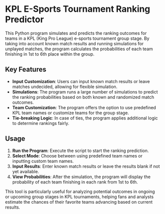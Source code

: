 # KPL E-Sports Tournament Ranking Predictor

This Python program simulates and predicts the ranking outcomes for teams in a KPL (King Pro League) e-sports tournament group stage. By taking into account known match results and running simulations for unplayed matches, the program calculates the probabilities of each team finishing in 1st to 6th place within the group.

## Key Features

- **Input Customization**: Users can input known match results or leave matches undecided, allowing for flexible simulation.
- **Simulations**: The program runs a large number of simulations to predict the ranking probabilities based on both known and randomized match outcomes.
- **Team Customization**: The program offers the option to use predefined KPL team names or customize teams for the group stage.
- **Tie-breaking Logic**: In case of ties, the program applies additional logic to determine rankings fairly.

## Usage

1. **Run the Program**: Execute the script to start the ranking prediction.
2. **Select Mode**: Choose between using predefined team names or inputting custom team names.
3. **Input Results**: Enter known match results or leave the results blank if not yet available.
4. **View Probabilities**: After the simulation, the program will display the probability of each team finishing in each rank from 1st to 6th.

This tool is particularly useful for analyzing potential outcomes in ongoing or upcoming group stages in KPL tournaments, helping fans and analysts estimate the chances of their favorite teams advancing based on current results.

